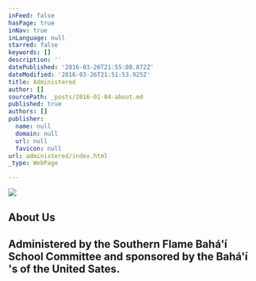 ```yaml
---
inFeed: false
hasPage: true
inNav: true
inLanguage: null
starred: false
keywords: []
description: ''
datePublished: '2016-03-26T21:55:08.872Z'
dateModified: '2016-03-26T21:51:53.925Z'
title: Administered
author: []
sourcePath: _posts/2016-01-04-about.md
published: true
authors: []
publisher:
  name: null
  domain: null
  url: null
  favicon: null
url: administered/index.html
_type: WebPage

---
```

![](https://the-grid-user-content.s3-us-west-2.amazonaws.com/37d4aa5c-a07a-410a-9f62-1f1afc308c85.jpg)

## About Us

## Administered by the Southern Flame Bahá'í School Committee and sponsored by the Bahá'í 's of the United Sates.